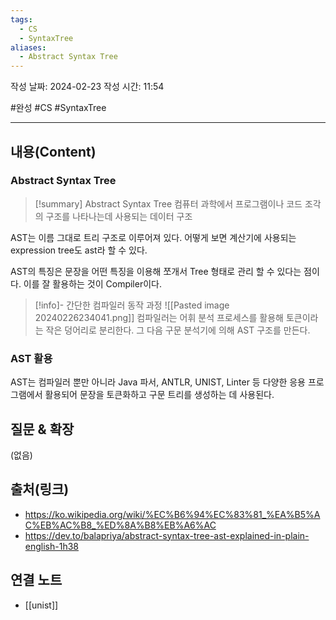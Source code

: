 ```yaml
---
tags:
  - CS
  - SyntaxTree
aliases:
  - Abstract Syntax Tree
---
```

작성 날짜: 2024-02-23
작성 시간: 11:54

#완성 #CS #SyntaxTree 

----
## 내용(Content)
### Abstract Syntax Tree
>[!summary] Abstract Syntax Tree
>컴퓨터 과학에서 프로그램이나 코드 조각의 구조를 나타나는데 사용되는 데이터 구조

AST는 이름 그대로 트리 구조로 이루어져 있다. 어떻게 보면 계산기에 사용되는 expression tree도 ast라 할 수 있다.

AST의 특징은 문장을 어떤 특징을 이용해 쪼개서 Tree 형태로 관리 할 수 있다는 점이다.
이를 잘 활용하는 것이 Compiler이다. 

>[!info]- 간단한 컴파일러 동작 과정
>![[Pasted image 20240226234041.png]]
>컴파일러는 어휘 분석 프로세스를 활용해 토큰이라는 작은 덩어리로 분리한다. 그 다음 구문 분석기에 의해 AST 구조를 만든다.


### AST 활용
AST는 컴파일러 뿐만 아니라 Java 파서, ANTLR, UNIST, Linter 등 다양한 응용 프로그램에서 활용되어 문장을 토큰화하고 구문 트리를 생성하는 데 사용된다.




## 질문 & 확장

(없음)

## 출처(링크)
- https://ko.wikipedia.org/wiki/%EC%B6%94%EC%83%81_%EA%B5%AC%EB%AC%B8_%ED%8A%B8%EB%A6%AC
- https://dev.to/balapriya/abstract-syntax-tree-ast-explained-in-plain-english-1h38

## 연결 노트
- [[unist]]








